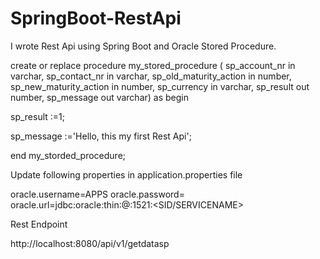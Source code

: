 # SpringBoot-RestApi
I wrote Rest Api using Spring Boot and Oracle Stored Procedure.


create or replace procedure my_stored_procedure
(
sp_account_nr in varchar, 
sp_contact_nr in varchar, 
sp_old_maturity_action in number, 
sp_new_maturity_action in number, 
sp_currency in varchar, 
sp_result out number, 
sp_message out varchar)
as 
begin

sp_result :=1;

sp_message :='Hello, this my first Rest Api';

end my_storded_procedure;

Update following properties in application.properties file

oracle.username=APPS
oracle.password=<PASSWORD>
oracle.url=jdbc:oracle:thin:@<servername>:1521:<SID/SERVICENAME>
  
Rest Endpoint

http://localhost:8080/api/v1/getdatasp

